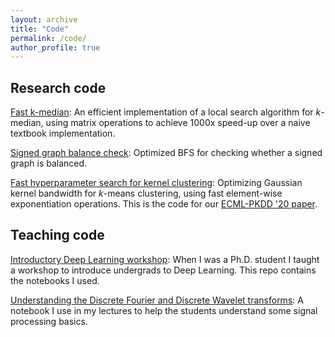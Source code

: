 ```yaml
---
layout: archive
title: "Code"
permalink: /code/
author_profile: true
---
```


<h2>Research code</h2>

<a href="https://github.com/justbruno/fast-kmedian">Fast k-median</a>:
An efficient implementation of a local search algorithm for $k$-median, using matrix operations to achieve 1000x speed-up over a naive textbook implementation.

<a href="https://github.com/justbruno/signed-graph-balance-checker">Signed graph balance check</a>:
Optimized BFS for checking whether a signed graph is balanced.

<a href="https://github.com/justbruno/off-the-grid/">Fast hyperparameter search for kernel clustering</a>:
Optimizing Gaussian kernel bandwidth for $k$-means clustering, using fast element-wise exponentiation operations. This is the code for our <a href="https://arxiv.org/abs/2006.13567">ECML-PKDD '20 paper</a>.

<h2>Teaching code</h2>
<a href="https://github.com/brunez/dl_workshop_upm">Introductory Deep Learning workshop</a>:
When I was a Ph.D. student I taught a workshop to introduce undergrads to Deep Learning. This repo contains the notebooks I used.

<a href="https://github.com/justbruno/signal_processing_notebook/blob/main/signal_processing.ipynb">Understanding the Discrete Fourier and Discrete Wavelet transforms</a>:
A notebook I use in my lectures to help the students understand some signal processing basics.
